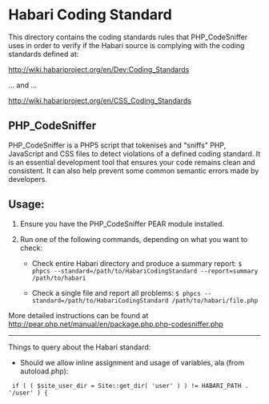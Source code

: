 Habari Coding Standard
======================

This directory contains the coding standards rules that PHP_CodeSniffer uses in
order to verify if the Habari source is complying with the coding standards defined
at:

http://wiki.habariproject.org/en/Dev:Coding_Standards

... and ...

http://wiki.habariproject.org/en/CSS_Coding_Standards


PHP_CodeSniffer
---------------

PHP_CodeSniffer is a PHP5 script that tokenises and "sniffs" PHP, JavaScript and
CSS files to detect violations of a defined coding standard. It is an essential
development tool that ensures your code remains clean and consistent. It can also
help prevent some common semantic errors made by developers.


Usage:
------

1.  Ensure you have the PHP_CodeSniffer PEAR module installed.
2.  Run one of the following commands, depending on what you want to check:

    * Check entire Habari directory and produce a summary report: `$ phpcs --standard=/path/to/HabariCodingStandard --report=summary /path/to/habari`

    * Check a single file and report all problems: `$ phpcs --standard=/path/to/HabariCodingStandard /path/to/habari/file.php`


More detailed instructions can be found at http://pear.php.net/manual/en/package.php.php-codesniffer.php

---

Things to query about the Habari standard:

* Should we allow inline assignment and usage of variables, ala (from autoload.php):

```	if ( ( $site_user_dir = Site::get_dir( 'user' ) ) != HABARI_PATH . '/user' ) {```
